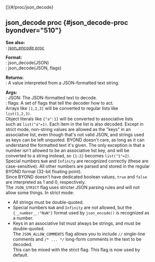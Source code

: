 []{#/proc/json_decode}    
## json_decode proc {#json_decode-proc byondver="510"}    
**See also:**    
:   [json_encode proc](/ref/proc/json_encode/json_encode.md)    
<!-- -->    
**Format:**    
:   json_decode(JSON)    
:   json_decode(JSON, flags)    
<!-- -->    
**Returns:**    
:   A value interpreted from a JSON-formatted text string.    
<!-- -->    
**Args:**    
:   JSON: The JSON-formatted text to decode.    
:   flags: A set of flags that tell the decoder how to act.    
Arrays like `[1,2,3]` will be converted to regular lists like    
`list(1,2,3)`.    
Object literals like `{"a":1}` will be converted to associative lists    
such as `list("a"=1)`. Each item in the list is also decoded. Except in    
strict mode, non-string values are allowed as the \"keys\" in an    
associaitve list, even though that\'s not valid JSON, and strings used    
as keys can be left unquoted. BYOND doesn\'t care, as long as it can    
understand the formatted text it\'s given. The only exception is that a    
number isn\'t allowed to be an associative list key, and will be    
converted to a string instead, so `{1:2}` becomes `list("1"=2)`.    
Special numbers `NaN` and `Infinity` are recognized correctly (these are    
case-sensitive). All other numbers are parsed and stored in the regular    
BYOND format (32-bit floating point).    
Since BYOND doesn\'t have dedicated boolean values, `true` and `false`    
are interpreted as 1 and 0, respectively.    
The `JSON_STRICT` flag uses stricter JSON parsing rules and will not    
allow some things. In strict mode:    
-   All strings must be double-quoted.    
-   Special numbers `NaN` and `Infinity` are not allowed, but the    
    `{__number__:"NaN"}` format used by `json_encode()` is recognized as    
    a number.    
-   Keys in an associative list must always be strings, and must be    
    double-quoted.    
The `JSON_ALLOW_COMMENTS` flag allows you to include `//` single-line    
comments and `/* ... */` long-form comments in the text to be decoded.    
This can be mixed with the strict flag. This flag is now used by    
default.  